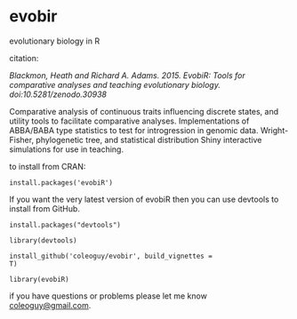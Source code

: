 evobir
======

evolutionary biology in R


citation:

*Blackmon, Heath and Richard A. Adams. 2015. EvobiR: Tools for comparative analyses and teaching evolutionary biology. doi:10.5281/zenodo.30938*

Comparative analysis of continuous traits influencing discrete states, and utility tools to facilitate comparative analyses. Implementations of ABBA/BABA type statistics to test for introgression in genomic data. Wright-Fisher, phylogenetic tree, and statistical distribution Shiny interactive simulations for use in teaching.


to install from CRAN:

<code>install.packages('evobiR')</code>

If you want the very latest version of evobiR then you can use devtools to install from GitHub.

<code>install.packages("devtools")</code>

<code>library(devtools)</code>

<code>install_github('coleoguy/evobir', build_vignettes = T)</code>

<code>library(evobiR)</code>


if you have questions or problems please let me know
coleoguy@gmail.com.
